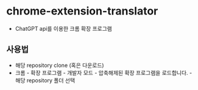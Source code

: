 # chrome-extension-translator

- ChatGPT api를 이용한 크롬 확장 프로그램

## 사용법

- 해당 repository clone (혹은 다운로드)
- 크롬 - 확장 프로그램 - 개발자 모드 - 압축해제된 확장 프로그램을 로드합니다. - 해당 repository 폴더 선택
